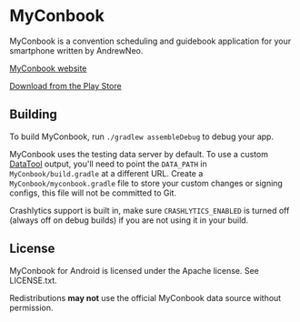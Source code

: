 MyConbook
=========
MyConbook is a convention scheduling and guidebook application for your smartphone written by AndrewNeo.

[MyConbook website](http://myconbook.net)

[Download from the Play Store](https://play.google.com/store/apps/details?id=net.myconbook.android)

Building
--------
To build MyConbook, run `./gradlew assembleDebug` to debug your app.

MyConbook uses the testing data server by default. To use a custom [DataTool](https://github.com/MyConbook/datatool) output, you'll need to point the `DATA_PATH` in `MyConbook/build.gradle` at a different URL. Create a `MyConbook/myconbook.gradle` file to store your custom changes or signing configs, this file will not be committed to Git.

Crashlytics support is built in, make sure `CRASHLYTICS_ENABLED` is turned off (always off on debug builds) if you are not using it in your build.

License
-------
MyConbook for Android is licensed under the Apache license. See LICENSE.txt.

Redistributions **may not** use the official MyConbook data source without permission.
